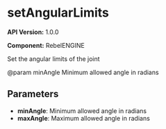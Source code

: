 # setAngularLimits

**API Version:** 1.0.0

**Component:** RebelENGINE

Set the angular limits of the joint

@param minAngle Minimum allowed angle in radians

## Parameters

- **minAngle**: Minimum allowed angle in radians
- **maxAngle**: Maximum allowed angle in radians

